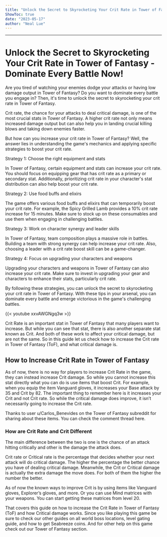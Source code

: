 ```yaml
---
title: "Unlock the Secret to Skyrocketing Your Crit Rate in Tower of Fantasy - Dominate Every Battle Now!"
ShowToc: true 
date: "2023-05-17"
author: "Neal Lue"
---
```

*****
# Unlock the Secret to Skyrocketing Your Crit Rate in Tower of Fantasy - Dominate Every Battle Now!

Are you tired of watching your enemies dodge your attacks or having low damage output in Tower of Fantasy? Do you want to dominate every battle you engage in? Then, it's time to unlock the secret to skyrocketing your crit rate in Tower of Fantasy.

Crit rate, the chance for your attacks to deal critical damage, is one of the most crucial stats in Tower of Fantasy. A higher crit rate not only means increased damage output but can also help you in landing crucial killing blows and taking down enemies faster.

But how can you increase your crit rate in Tower of Fantasy? Well, the answer lies in understanding the game's mechanics and applying specific strategies to boost your crit rate.

Strategy 1: Choose the right equipment and stats

In Tower of Fantasy, certain equipment and stats can increase your crit rate. You should focus on equipping gear that has crit rate as a primary or secondary stat. Additionally, prioritizing crit rate in your character's stat distribution can also help boost your crit rate.

Strategy 2: Use food buffs and elixirs

The game offers various food buffs and elixirs that can temporarily boost your crit rate. For example, the Spicy Grilled Lamb provides a 10% crit rate increase for 15 minutes. Make sure to stock up on these consumables and use them when engaging in challenging battles.

Strategy 3: Work on character synergy and leader skills

In Tower of Fantasy, team composition plays a massive role in battles. Building a team with strong synergy can help increase your crit rate. Also, choosing a leader with a crit rate boost skill can be a game-changer.

Strategy 4: Focus on upgrading your characters and weapons

Upgrading your characters and weapons in Tower of Fantasy can also increase your crit rate. Make sure to invest in upgrading your gear and characters to enhance their stats, particularly crit rate.

By following these strategies, you can unlock the secret to skyrocketing your crit rate in Tower of Fantasy. With these tips in your arsenal, you can dominate every battle and emerge victorious in the game's challenging battles.

{{< youtube xxvAWGNgq3w >}} 



Crit Rate is an important stat in Tower of Fantasy that many players want to increase. But while you can see that stat, there is also another separate stat known as Crit. And both of these work to affect your critical damage, but are not the same. So in this guide let us check how to increase the Crit rate in Tower of Fantasy (ToF), and what critical damage is.
 
## How to Increase Crit Rate in Tower of Fantasy
 

 
As of now, there is no way for players to increase Crit Rate in the game, they can instead increase Crit damage. So while you cannot increase this stat directly what you can do is use items that boost Crit. For example, when you equip the item Vanguard gloves, it increases your Base attack by 35 and Crit by 82. The important thing to remember here is it increases your Crit and not Crit rate. So while the critical damage does improve, it isn’t necessarily going to increase the Crit rate.
 
Thanks to user u/Carlos_Benevides on the Tower of Fantasy subreddit for sharing about these items. You can check the comment thread here.
 
### How are Crit Rate and Crit Different
 
The main difference between the two is one is the chance of an attack hitting critically and other is the damage the attack does.
 
Crit rate or Critical rate is the percentage that decides whether your next attack will do critical damage. The higher the percentage the better chance you have of dealing critical damage. Meanwhile, the Crit or Critical damage is actually the extra damage the move does. For both of them the higher the number the better.
 
As of now the known ways to improve Crit is by using items like Vanguard gloves, Explorer’s gloves, and more. Or you can use Mind matrices with your weapons. You can start getting these matrices from level 20.
 
That covers this guide on how to increase the Crit Rate in Tower of Fantasy (ToF) and how Critical damage works. Since you like playing this game be sure to check our other guides on all world boss locations, level gating guide, and how to get Seabreeze coins. And for other help on this game check out our Tower of Fantasy section.





